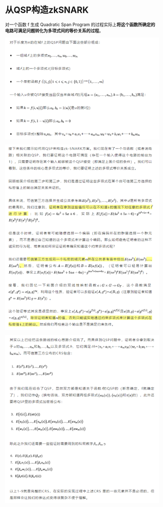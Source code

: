 # 从QSP构造zkSNARK

对一个函数 f 生成 Quadratic Span Program 的过程实际上**将这个函数所确定的电路可满足问题转化为多项式间的等价关系的过程**。

![image-20210203131400715](https://raw.githubusercontent.com/Whisker17/ImageStoreService/main/img/20210203152918.png)

![image-20210203183235560](https://raw.githubusercontent.com/Whisker17/ImageStoreService/main/img/20210203183237.png)

![image-20210203184137143](https://raw.githubusercontent.com/Whisker17/ImageStoreService/main/img/20210203184139.png)